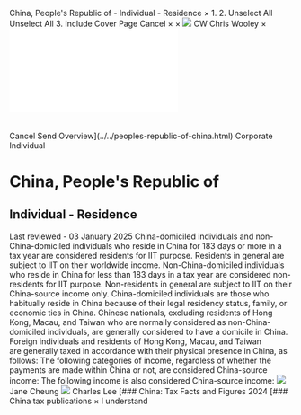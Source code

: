 China, People's Republic of - Individual - Residence
×
1.
2.
Unselect All
Unselect All
3.
Include Cover Page
Cancel
×
×
![](../../-/media/world-wide-tax-summaries/attachments/global---chris-wooley.ashx%3Frev=ac5e5f3223b34096b1afc2a6009c7320&revision=ac5e5f32-23b3-4096-b1af-c2a6009c7320&hash=859B7ADC84DC2CBEC9760E9E6EE7DE6D0A8BFCDF)
CW
Chris Wooley
×
![](residence.html)
######
Cancel
Send
Overview](../../peoples-republic-of-china.html)
Corporate
Individual
# China, People's Republic of
## Individual - Residence
Last reviewed - 03 January 2025
China-domiciled individuals and non-China-domiciled individuals who reside in China for 183 days or more in a tax year are considered residents for IIT purpose. Residents in general are subject to IIT on their worldwide income.
Non-China-domiciled individuals who reside in China for less than 183 days in a tax year are considered non-residents for IIT purpose. Non-residents in general are subject to IIT on their China-source income only.
China-domiciled individuals are those who habitually reside in China because of their legal residency status, family, or economic ties in China.
Chinese nationals, excluding residents of Hong Kong, Macau, and Taiwan who are normally considered as non-China-domiciled individuals, are generally considered to have a domicile in China.
Foreign individuals and residents of Hong Kong, Macau, and Taiwan are generally taxed in accordance with their physical presence in China, as follows:
The following categories of income, regardless of whether the payments are made within China or not, are considered China-source income:
The following income is also considered China-source income:
![](../../-/media/world-wide-tax-summaries/peoplesrepublicofchinajane-cheungchina--jane-cheungjpg20220505101514467.ashx%3Frev=b4979f42b70544e2ad0a90d0078c53d9&revision=b4979f42-b705-44e2-ad0a-90d0078c53d9&hash=815E306476DA4B401F2C7E87B73795F6A3C9FDE7)
Jane Cheung
![](../../-/media/world-wide-tax-summaries/peoplesrepublicofchinacharles-leedownload-1jpg20240111012549869.ashx%3Frev=561053938de94d24a7facd29958b8576&revision=56105393-8de9-4d24-a7fa-cd29958b8576&hash=BBF4BA293E536D177EA006B367E1FD470DF13EBC)
Charles Lee
[### China: Tax Facts and Figures 2024
[### China tax publications
×
I understand